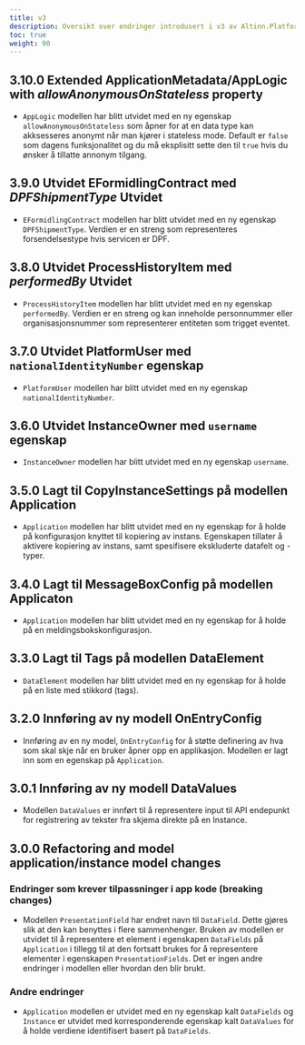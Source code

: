 ```yaml
---
title: v3
description: Oversikt over endringer introdusert i v3 av Altinn.Platform.Storage.Interface.
toc: true
weight: 90
---
```


## 3.10.0 Extended ApplicationMetadata/AppLogic with _allowAnonymousOnStateless_ property
- `AppLogic` modellen har blitt utvidet med en ny egenskap `allowAnonymousOnStateless` som åpner for at en data type kan akksesseres anonymt når man kjører i stateless mode. Default er `false` som dagens funksjonalitet og du må eksplisitt sette den til `true` hvis du ønsker å tillatte annonym tilgang.

## 3.9.0 Utvidet EFormidlingContract med _DPFShipmentType_ Utvidet
- `EFormidlingContract` modellen har blitt utvidet med en ny egenskap `DPFShipmentType`. 
Verdien er en streng som representeres forsendelsestype hvis servicen er DPF.

## 3.8.0 Utvidet ProcessHistoryItem med _performedBy_ Utvidet
- `ProcessHistoryItem` modellen har blitt utvidet med en ny egenskap `performedBy`. 
Verdien er en streng og kan inneholde personnummer eller organisasjonsnummer som representerer
entiteten som trigget eventet.

## 3.7.0 Utvidet PlatformUser med `nationalIdentityNumber` egenskap
- `PlatformUser` modellen har blitt utvidet med en ny egenskap `nationalIdentityNumber`.

## 3.6.0 Utvidet InstanceOwner med `username` egenskap
- `InstanceOwner` modellen har blitt utvidet med en ny egenskap `username`.

## 3.5.0 Lagt til CopyInstanceSettings på modellen Application
- `Application` modellen har blitt utvidet med en ny egenskap for å holde på konfigurasjon knyttet til kopiering av instans.
  Egenskapen tillater å aktivere kopiering av instans, samt spesifisere ekskluderte datafelt og -typer.

## 3.4.0 Lagt til MessageBoxConfig på modellen Applicaton

- `Application` modellen har blitt utvidet med en ny egenskap for å holde på en meldingsbokskonfigurasjon.

## 3.3.0 Lagt til Tags på modellen DataElement

- `DataElement` modellen har blitt utvidet med en ny egenskap for å holde på en liste med stikkord (tags).

## 3.2.0 Innføring av ny modell OnEntryConfig

- Innføring av en ny model, `OnEntryConfig` for å støtte definering av hva som skal skje når en bruker åpner opp en applikasjon. Modellen er lagt inn som en egenskap på `Application`.

## 3.0.1 Innføring av ny modell DataValues

- Modellen `DataValues` er innført til å representere input til API endepunkt for registrering av tekster fra skjema direkte på en Instance.

## 3.0.0 Refactoring and model application/instance model changes

### Endringer som krever tilpassninger i app kode (breaking changes)

- Modellen `PresentationField` har endret navn til `DataField`.
  Dette gjøres slik at den kan benyttes i flere sammenhenger. Bruken av modellen er utvidet til å representere et element i egenskapen `DataFields` på `Application` i tillegg til at den fortsatt brukes for å representere elementer i egenskapen `PresentationFields`. Det er ingen andre endringer i modellen eller hvordan den blir brukt.

### Andre endringer

- `Application` modellen er utvidet med en ny egenskap kalt `DataFields` og `Instance` er utvidet med korresponderende egenskap kalt `DataValues` for å holde verdiene identifisert basert på `DataFields`.

